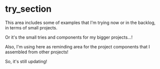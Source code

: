 # try_section

This area includes some of examples that I'm trying now or in the backlog, in terms of small projects.

Or it's the small tries and components for my bigger projects…!

Also, I'm using here as reminding area for the project components that I assembled from other projects!

So, it's still updating!
